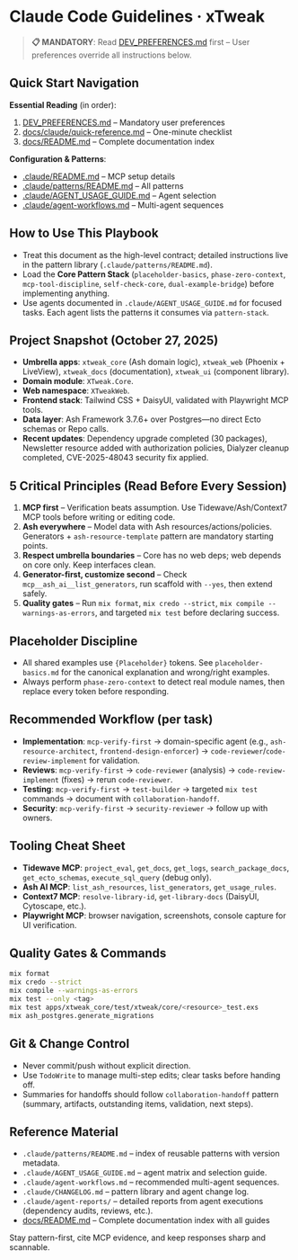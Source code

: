 # Claude Code Guidelines · xTweak

> **📋 MANDATORY**: Read [DEV_PREFERENCES.md](./DEV_PREFERENCES.md) first – User preferences override all instructions below.

## Quick Start Navigation

**Essential Reading** (in order):
1. [DEV_PREFERENCES.md](./DEV_PREFERENCES.md) – Mandatory user preferences
2. [docs/claude/quick-reference.md](./docs/claude/quick-reference.md) – One-minute checklist
3. [docs/README.md](./docs/README.md) – Complete documentation index

**Configuration & Patterns**:
- [.claude/README.md](./.claude/README.md) – MCP setup details
- [.claude/patterns/README.md](./.claude/patterns/README.md) – All patterns
- [.claude/AGENT_USAGE_GUIDE.md](./.claude/AGENT_USAGE_GUIDE.md) – Agent selection
- [.claude/agent-workflows.md](./.claude/agent-workflows.md) – Multi-agent sequences

## How to Use This Playbook
- Treat this document as the high-level contract; detailed instructions live in the pattern library (`.claude/patterns/README.md`).
- Load the **Core Pattern Stack** (`placeholder-basics`, `phase-zero-context`, `mcp-tool-discipline`, `self-check-core`, `dual-example-bridge`) before implementing anything.
- Use agents documented in `.claude/AGENT_USAGE_GUIDE.md` for focused tasks. Each agent lists the patterns it consumes via `pattern-stack`.

## Project Snapshot (October 27, 2025)
- **Umbrella apps**: `xtweak_core` (Ash domain logic), `xtweak_web` (Phoenix + LiveView), `xtweak_docs` (documentation), `xtweak_ui` (component library).
- **Domain module**: `XTweak.Core`.
- **Web namespace**: `XTweakWeb`.
- **Frontend stack**: Tailwind CSS + DaisyUI, validated with Playwright MCP tools.
- **Data layer**: Ash Framework 3.7.6+ over Postgres—no direct Ecto schemas or Repo calls.
- **Recent updates**: Dependency upgrade completed (30 packages), Newsletter resource added with authorization policies, Dialyzer cleanup completed, CVE-2025-48043 security fix applied.

## 5 Critical Principles (Read Before Every Session)
1. **MCP first** – Verification beats assumption. Use Tidewave/Ash/Context7 MCP tools before writing or editing code.
2. **Ash everywhere** – Model data with Ash resources/actions/policies. Generators + `ash-resource-template` pattern are mandatory starting points.
3. **Respect umbrella boundaries** – Core has no web deps; web depends on core only. Keep interfaces clean.
4. **Generator-first, customize second** – Check `mcp__ash_ai__list_generators`, run scaffold with `--yes`, then extend safely.
5. **Quality gates** – Run `mix format`, `mix credo --strict`, `mix compile --warnings-as-errors`, and targeted `mix test` before declaring success.

## Placeholder Discipline
- All shared examples use `{Placeholder}` tokens. See `placeholder-basics.md` for the canonical explanation and wrong/right examples.
- Always perform `phase-zero-context` to detect real module names, then replace every token before responding.

## Recommended Workflow (per task)
- **Implementation**: `mcp-verify-first` → domain-specific agent (e.g., `ash-resource-architect`, `frontend-design-enforcer`) → `code-reviewer`/`code-review-implement` for validation.
- **Reviews**: `mcp-verify-first` → `code-reviewer` (analysis) → `code-review-implement` (fixes) → rerun `code-reviewer`.
- **Testing**: `mcp-verify-first` → `test-builder` → targeted `mix test` commands → document with `collaboration-handoff`.
- **Security**: `mcp-verify-first` → `security-reviewer` → follow up with owners.

## Tooling Cheat Sheet
- **Tidewave MCP**: `project_eval`, `get_docs`, `get_logs`, `search_package_docs`, `get_ecto_schemas`, `execute_sql_query` (debug only).
- **Ash AI MCP**: `list_ash_resources`, `list_generators`, `get_usage_rules`.
- **Context7 MCP**: `resolve-library-id`, `get-library-docs` (DaisyUI, Cytoscape, etc.).
- **Playwright MCP**: browser navigation, screenshots, console capture for UI verification.

## Quality Gates & Commands
```bash
mix format
mix credo --strict
mix compile --warnings-as-errors
mix test --only <tag>
mix test apps/xtweak_core/test/xtweak/core/<resource>_test.exs
mix ash_postgres.generate_migrations
```

## Git & Change Control
- Never commit/push without explicit direction.
- Use `TodoWrite` to manage multi-step edits; clear tasks before handing off.
- Summaries for handoffs should follow `collaboration-handoff` pattern (summary, artifacts, outstanding items, validation, next steps).

## Reference Material
- `.claude/patterns/README.md` – index of reusable patterns with version metadata.
- `.claude/AGENT_USAGE_GUIDE.md` – agent matrix and selection guide.
- `.claude/agent-workflows.md` – recommended multi-agent sequences.
- `.claude/CHANGELOG.md` – pattern library and agent change log.
- `.claude/agent-reports/` – detailed reports from agent executions (dependency audits, reviews, etc.).
- [docs/README.md](./docs/README.md) – Complete documentation index with all guides

Stay pattern-first, cite MCP evidence, and keep responses sharp and scannable.
